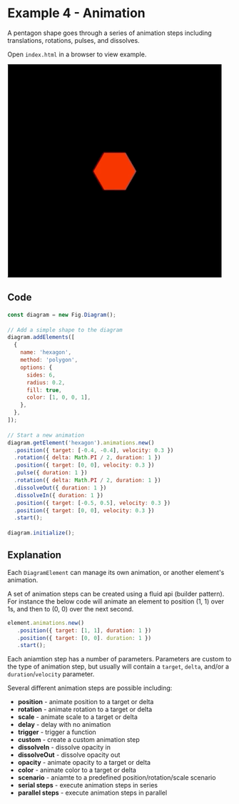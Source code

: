 # Example 4 - Animation

A pentagon shape goes through a series of animation steps including translations, rotations, pulses, and dissolves.

Open `index.html` in a browser to view example.

![](./example.gif)

## Code
```js
const diagram = new Fig.Diagram();

// Add a simple shape to the diagram
diagram.addElements([
  {
    name: 'hexagon',
    method: 'polygon',
    options: {
      sides: 6,
      radius: 0.2,
      fill: true,
      color: [1, 0, 0, 1],
    },
  },
]);

// Start a new animation
diagram.getElement('hexagon').animations.new()
  .position({ target: [-0.4, -0.4], velocity: 0.3 })
  .rotation({ delta: Math.PI / 2, duration: 1 })
  .position({ target: [0, 0], velocity: 0.3 })
  .pulse({ duration: 1 })
  .rotation({ delta: Math.PI / 2, duration: 1 })
  .dissolveOut({ duration: 1 })
  .dissolveIn({ duration: 1 })
  .position({ target: [-0.5, 0.5], velocity: 0.3 })
  .position({ target: [0, 0], velocity: 0.3 })
  .start();

diagram.initialize();
```

## Explanation

Each `DiagramElement` can manage its own animation, or another element's animation.

A set of animation steps can be created using a fluid api (builder pattern). For instance the below code will animate an element to position (1, 1) over 1s, and then to (0, 0) over the next second.

```js
element.animations.new()
   .position({ target: [1, 1], duration: 1 })
   .position({ target: [0, 0]. duration: 1 })
   .start();
```

Each aniamtion step has a number of parameters. Parameters are custom to the type of animation step, but usually will contain a `target`, `delta`, and/or a `duration`/`velocity` parameter.

Several different animation steps are possible including:

* **position** - animate position to a target or delta
* **rotation** - animate rotation to a target or delta
* **scale** - animate scale to a target or delta
* **delay** - delay with no animation
* **trigger** - trigger a function
* **custom** - create a custom animation step
* **dissolveIn** - dissolve opacity in
* **dissolveOut** - dissolve opacity out
* **opacity** - animate opacity to a target or delta
* **color** - animate color to a target or delta
* **scenario** - aniamte to a predefined position/rotation/scale scenario
* **serial steps** - execute animation steps in series
* **parallel steps** - execute animation steps in parallel
